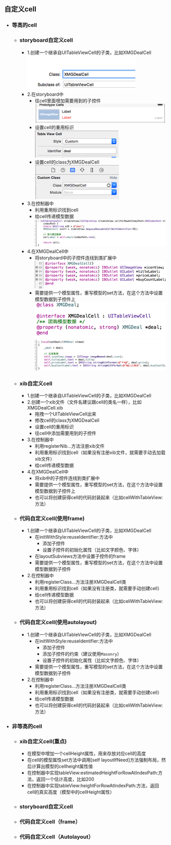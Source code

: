 
## 自定义cell
- ### 等高的cell
    - ### storyboard自定义cell
        - 1.创建一个继承自UITableViewCell的子类，比如XMGDealCell<br>
![](image/UI基础020.png)
        - 2.在storyboard中
            - 往cell里面增加需要用到的子控件<br>
![](image/UI基础021.png)
            - 设置cell的重用标识<br>
![](image/UI基础022.png)
            - 设置cell的class为XMGDealCell<br>
![](image/UI基础023.png)
        - 3.在控制器中
            - 利用重用标识找到cell
            - 给cell传递模型数据<br>
 ![](image/UI基础024.png)
        - 4.在XMGDealCell中
            - 将storyboard中的子控件连线到类扩展中<br>
 ![](image/UI基础025.png)
            - 需要提供一个模型属性，重写模型的set方法，在这个方法中设置模型数据到子控件上<br>
  ![](image/UI基础026.png)
 ![](image/UI基础027.png)
    
     - ### xib自定义cell
        - 1.创建一个继承自UITableViewCell的子类，比如XMGDealCell<br>
        - 2.创建一个xib文件（文件名建议跟cell的类名一样），比如XMGDealCell.xib
            - 拖拽一个UITableViewCell出来
            - 修改cell的class为XMGDealCell
            - 设置cell的重用标识
            - 往cell中添加需要用到的子控件
        - 3.在控制器中
            - 利用registerNib...方法注册xib文件
            - 利用重用标识找到cell（如果没有注册xib文件，就需要手动去加载xib文件）
            - 给cell传递模型数据<br>
        - 4.在XMGDealCell中
            - 将xib中的子控件连线到类扩展中
            - 需要提供一个模型属性，重写模型的set方法，在这个方法中设置模型数据到子控件上
            - 也可以将创建获得cell的代码封装起来（比如cellWithTableView:方法）
    
    - ### 代码自定义cell(使用frame)
        - 1.创建一个继承自UITableViewCell的子类，比如XMGDealCell
            - 在initWithStyle:reuseIdentifier:方法中
                - 添加子控件
                - 设置子控件的初始化属性（比如文字颜色、字体）
            - 在layoutSubviews方法中设置子控件的frame
            - 需要提供一个模型属性，重写模型的set方法，在这个方法中设置模型数据到子控件
        - 2.在控制器中
            - 利用registerClass...方法注册XMGDealCell类
            - 利用重用标识找到cell（如果没有注册类，就需要手动创建cell）
            - 给cell传递模型数据
            - 也可以将创建获得cell的代码封装起来（比如cellWithTableView:方法）
            
    - ### 代码自定义cell(使用autolayout)
        - 1.创建一个继承自UITableViewCell的子类，比如XMGDealCell
            - 在initWithStyle:reuseIdentifier:方法中
                - 添加子控件
                - 添加子控件的约束（建议使用`Masonry`）
                - 设置子控件的初始化属性（比如文字颜色、字体）
            - 需要提供一个模型属性，重写模型的set方法，在这个方法中设置模型数据到子控件
        - 2.在控制器中
            - 利用registerClass...方法注册XMGDealCell类
            - 利用重用标识找到cell（如果没有注册类，就需要手动创建cell）
            - 给cell传递模型数据
            - 也可以将创建获得cell的代码封装起来（比如cellWithTableView:方法）

- ### 非等高的cell
    
     - ### xib自定义cell(重点)
        - 在模型中增加一个cellHeight属性，用来存放对应cell的高度
        - 在cell的模型属性set方法中调用[self layoutIfNeed]方法强制布局，然后计算出模型的cellheight属性值
        - 在控制器中实现tableView:estimatedHeightForRowAtIndexPath:方法，返回一个估计高度，比如200
        - 在控制器中实现tableView:heightForRowAtIndexPath:方法，返回cell的真实高度（模型中的cellHeight属性）
    
     - ### storyboard自定义cell<br>
     - ### 代码自定义cell（frame）<br>
     - ### 代码自定义cell（Autolayout）<br>

